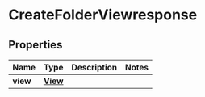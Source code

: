 

# CreateFolderViewresponse


## Properties

| Name | Type | Description | Notes |
|------------ | ------------- | ------------- | -------------|
|**view** | [**View**](View.md) |  |  |



